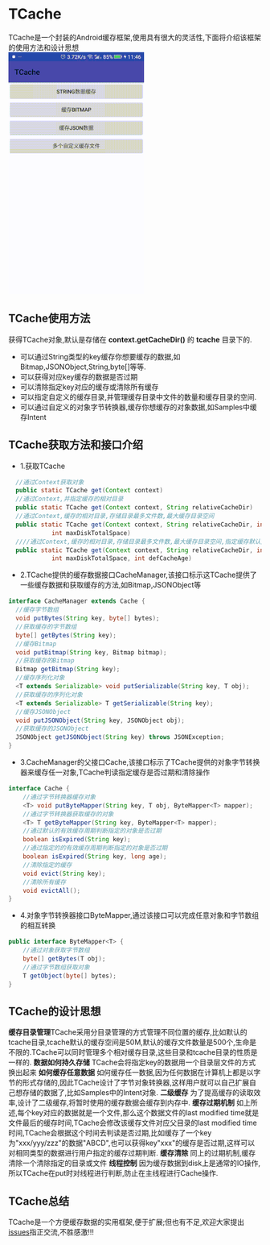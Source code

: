 # TCache

TCache是一个封装的Android缓存框架,使用具有很大的灵活性,下面将介绍该框架的使用方法和设计思想  
![TCacheSamples](png/tcache.gif)

## TCache使用方法

  获得TCache对象,默认是存储在 **context.getCacheDir()** 的 **tcache** 目录下的.  
  - 可以通过String类型的key缓存你想要缓存的数据,如Bitmap,JSONObject,String,byte[]等等.  
  - 可以获得对应key缓存的数据是否过期
  - 可以清除指定key对应的缓存或清除所有缓存
  - 可以指定自定义的缓存目录,并管理缓存目录中文件的数量和缓存目录的空间.
  - 可以通过自定义的对象字节转换器,缓存你想缓存的对象数据,如Samples中缓存Intent

## TCache获取方法和接口介绍

- 1.获取TCache
``` java
  //通过Context获取对象
  public static TCache get(Context context)
  //通过Context,并指定缓存的相对目录
  public static TCache get(Context context, String relativeCacheDir)
  //通过Context,缓存的相对目录,存储目录最多文件数,最大缓存目录空间
  public static TCache get(Context context, String relativeCacheDir, int maxDiskTotalCount,
            int maxDiskTotalSpace)
  ////通过Context,缓存的相对目录,存储目录最多文件数,最大缓存目录空间,指定缓存默认失效时间
  public static TCache get(Context context, String relativeCacheDir, int maxDiskTotalCount,
            int maxDiskTotalSpace, int defCacheAge)
```

- 2.TCache提供的缓存数据接口CacheManager,该接口标示这TCache提供了一些缓存数据和获取缓存的方法,如Bitmap,JSONObject等

``` java
interface CacheManager extends Cache {
  //缓存字节数组
  void putBytes(String key, byte[] bytes);
  //获取缓存的字节数组
  byte[] getBytes(String key);
  //缓存Bitmap
  void putBitmap(String key, Bitmap bitmap);
  //获取缓存的Bitmap
  Bitmap getBitmap(String key);
  //缓存序列化对象
  <T extends Serializable> void putSerializable(String key, T obj);
  //获取缓存的序列化对象
  <T extends Serializable> T getSerializable(String key);
  //缓存JSONObject
  void putJSONObject(String key, JSONObject obj);
  //获取缓存的JSONObject
  JSONObject getJSONObject(String key) throws JSONException;
}
```

- 3.CacheManager的父接口Cache,该接口标示了TCache提供的对象字节转换器来缓存任一对象,TCache判读指定缓存是否过期和清除操作

``` java
interface Cache {
    //通过字节转换器缓存对象
    <T> void putByteMapper(String key, T obj, ByteMapper<T> mapper);
    //通过字节转换器获取缓存的对象
    <T> T getByteMapper(String key, ByteMapper<T> mapper);
    //通过默认的有效缓存周期判断指定的对象是否过期
    boolean isExpired(String key);
    //通过指定的的有效缓存周期判断指定的对象是否过期
    boolean isExpired(String key, long age);
    //清除指定的缓存
    void evict(String key);
    //清除所有缓存
    void evictAll();
}
```

- 4.对象字节转换器接口ByteMapper,通过该接口可以完成任意对象和字节数组的相互转换

``` java
public interface ByteMapper<T> {
    //通过对象获取字节数组
    byte[] getBytes(T obj);
    //通过字节数组获取对象
    T getObject(byte[] bytes);
}
```

## TCache的设计思想
**缓存目录管理**TCache采用分目录管理的方式管理不同位置的缓存,比如默认的tcache目录,tcache默认的缓存空间是50M,默认的缓存文件数量是500个,生命是不限的.TCache可以同时管理多个相对缓存目录,这些目录和tcache目录的性质是一样的.
  **数据如何持久存储** TCache会将指定key的数据用一个目录层文件的方式换出起来
  **如何缓存任意数据** 如何缓存任一数据,因为任何数据在计算机上都是以字节的形式存储的,因此TCache设计了字节对象转换器,这样用户就可以自己扩展自己想存储的数据了,比如Samples中的Intent对象.
  **二级缓存** 为了提高缓存的读取效率,设计了二级缓存,将暂时使用的缓存数据会缓存到内存中.
  **缓存过期机制** 如上所述,每个key对应的数据就是一个文件,那么这个数据文件的last modified time就是文件最后的缓存时间,TCache会修改该缓存文件对应父目录的last modified time时间,TCache会根据这个时间去判读是否过期,比如缓存了一个key为"xxx/yyy/zzz"的数据"ABCD",也可以获得key"xxx"的缓存是否过期,这样可以对相同类型的数据进行用户指定的缓存过期判断.
  **缓存清除** 同上的过期机制,缓存清除一个清除指定的目录或文件
  **线程控制** 因为缓存数据到disk上是通常的IO操作,所以TCache在put时对线程进行判断,防止在主线程进行Cache操作.
  
## TCache总结
  TCache是一个方便缓存数据的实用框架,便于扩展;但也有不足,欢迎大家提出[issues](https://github.com/borneywpf/TCache/issues)指正交流,不胜感激!!!
